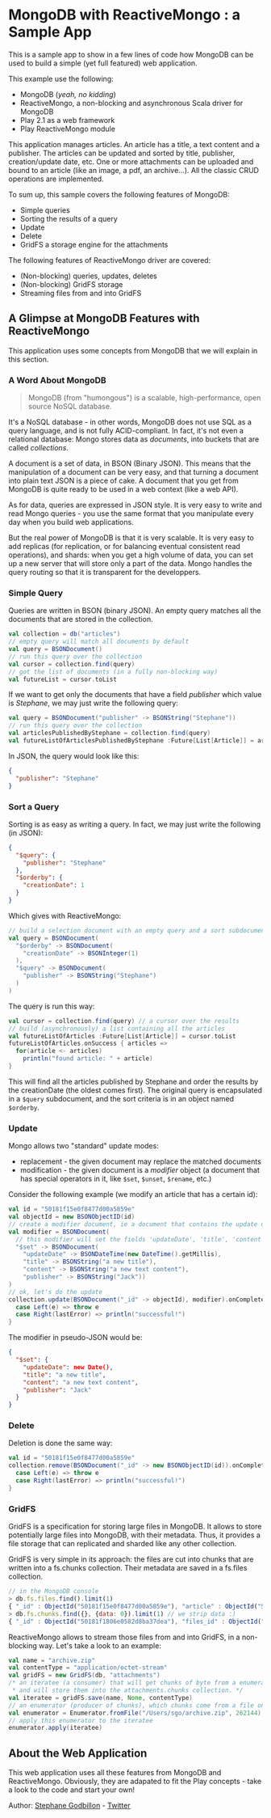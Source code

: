 # MongoDB with ReactiveMongo : a Sample App

This is a sample app to show in a few lines of code how MongoDB can be used to build a simple (yet full featured) web application.

This example use the following:
* MongoDB (*yeah, no kidding*)
* ReactiveMongo, a non-blocking and asynchronous Scala driver for MongoDB
* Play 2.1 as a web framework
* Play ReactiveMongo module

This application manages articles. An article has a title, a text content and a publisher. The articles can be updated and sorted by title, publisher, creation/update date, etc. One or more attachments can be uploaded and bound to an article (like an image, a pdf, an archive...). All the classic CRUD operations are implemented.

To sum up, this sample covers the following features of MongoDB:
* Simple queries
* Sorting the results of a query
* Update
* Delete
* GridFS a storage engine for the attachments

The following features of ReactiveMongo driver are covered:
* (Non-blocking) queries, updates, deletes
* (Non-blocking) GridFS storage
* Streaming files from and into GridFS

## A Glimpse at MongoDB Features with ReactiveMongo
This application uses some concepts from MongoDB that we will explain in this section.

### A Word About MongoDB

> MongoDB (from "humongous") is a scalable, high-performance, open source NoSQL database.

It's a NoSQL database - in other words, MongoDB does not use SQL as a query language, and is not fully ACID-compliant. In fact, it's not even a relational database: Mongo stores data as *documents*, into buckets that are called *collections*.

A document is a set of data, in BSON (Binary JSON). This means that the manipulation of a document can be very easy, and that turning a document into plain text JSON is a piece of cake. A document that you get from MongoDB is quite ready to be used in a web context (like a web API).

As for data, queries are expressed in JSON style. It is very easy to write and read Mongo queries - you use the same format that you manipulate every day when you build web applications.

But the real power of MongoDB is that it is very scalable. It is very easy to add replicas (for replication, or for balancing eventual consistent read operations), and shards: when you get a high volume of data, you can set up a new server that will store only a part of the data. Mongo handles the query routing so that it is transparent for the developpers.

### Simple Query

Queries are written in BSON (binary JSON). An empty query matches all the documents that are stored in the collection.

```scala
val collection = db("articles")
// empty query will match all documents by default
val query = BSONDocument()
// run this query over the collection
val cursor = collection.find(query)
// got the list of documents (in a fully non-blocking way)
val futureList = cursor.toList
```

If we want to get only the documents that have a field *publisher* which value is *Stephane*, we may just write the following query:

```scala
val query = BSONDocument("publisher" -> BSONString("Stephane"))
// run this query over the collection
val articlesPublishedByStephane = collection.find(query)
val futureListOfArticlesPublishedByStephane :Future[List[Article]] = articlesPublishedByStephane.toList
```

In JSON, the query would look like this:

```json
{
  "publisher": "Stephane"
}
```

### Sort a Query

Sorting is as easy as writing a query. In fact, we may just write the following (in JSON):

```json
{
  "$query": {
    "publisher": "Stephane"
  },
  "$orderby": {
    "creationDate": 1
  }
}
```

Which gives with ReactiveMongo:

```scala
// build a selection document with an empty query and a sort subdocument ('$orderby')
val query = BSONDocument(
  "$orderby" -> BSONDocument(
    "creationDate" -> BSONInteger(1)
  ),
  "$query" -> BSONDocument(
    "publisher" -> BSONString("Stephane")
  )
)
```

The query is run this way:

```scala
val cursor = collection.find(query) // a cursor over the results
// build (asynchronously) a list containing all the articles
val futureListOfArticles :Future[List[Article]] = cursor.toList
futureListOfArticles.onSuccess { articles =>
  for(article <- articles)
    println("found article: " + article)
}
```

This will find all the articles published by Stephane and order the results by the creationDate (the oldest comes first).
The original query is encapsulated in a `$query` subdocument, and the sort criteria is in an object named `$orderby`.

### Update

Mongo allows two "standard" update modes:
* replacement - the given document may replace the matched documents
* modification - the given document is a *modifier* object (a document that has special operators in it, like `$set`, `$unset`, `$rename`, etc.)

Consider the following example (we modify an article that has a certain id):

```scala
val id = "50181f15e0f8477d00a5859e"
val objectId = new BSONObjectID(id)
// create a modifier document, ie a document that contains the update operations to run onto the documents matching the query
val modifier = BSONDocument(
  // this modifier will set the fields 'updateDate', 'title', 'content', and 'publisher'
  "$set" -> BSONDocument(
    "updateDate" -> BSONDateTime(new DateTime().getMillis),
    "title" -> BSONString("a new title"),
    "content" -> BSONString("a new text content"),
    "publisher" -> BSONString("Jack"))
)
// ok, let's do the update
collection.update(BSONDocument("_id" -> objectId), modifier).onComplete {
  case Left(e) => throw e
  case Right(lastError) => println("successful!")
}
```

The modifier in pseudo-JSON would be:
```json
{
  "$set": {
    "updateDate": new Date(),
    "title": "a new title",
    "content": "a new text content",
    "publisher": "Jack"
  }
}
```

### Delete

Deletion is done the same way:

```scala
val id = "50181f15e0f8477d00a5859e"
collection.remove(BSONDocument("_id" -> new BSONObjectID(id)).onComplete {
  case Left(e) => throw e
  case Right(lastError) => println("successful!")
}
```

### GridFS

GridFS is a specification for storing large files in MongoDB. It allows to store potentially large files into MongoDB, with their metadata. Thus, it provides a file storage that can replicated and sharded like any other collection.

GridFS is very simple in its approach: the files are cut into chunks that are written into a fs.chunks collection. Their metadata are saved in a fs.files collection.

```javascript
// in the MongoDB console
> db.fs.files.find().limit(1)
{ "_id" : ObjectId("50181f15e0f8477d00a5859e"), "article" : ObjectId("50181efbe0f8477f00a5859d"), "chunkSize" : 262144, "contentType" : "application/octet-stream", "filename" : "archive.zip", "length" : 36018804, "uploadDate" : ISODate("2012-07-31T18:08:25.175Z") }
> db.fs.chunks.find({}, {data: 0}).limit(1) // we strip data :)
{ "_id" : ObjectId("50181f1806e0582d8ba37dea"), "files_id" : ObjectId("50181f15e0f8477d00a5859e"), "n" : 124}
```

ReactiveMongo allows to stream those files from and into GridFS, in a non-blocking way. Let's take a look to an example:

```scala
val name = "archive.zip"
val contentType = "application/octet-stream"
val gridFS = new GridFS(db, "attachments")
/* an iteratee (a consumer) that will get chunks of byte from a enumerator (producer)
 * and will store them into the attachments.chunks collection. */
val iteratee = gridFS.save(name, None, contentType)
// an enumerator (producer of chunks), which chunks come from a file on the filesystem
val enumerator = Enumerator.fromFile("/Users/sgo/archive.zip", 262144)
// apply this enumerator to the iteratee
enumerator.apply(iteratee)
```

## About the Web Application

This web application uses all these features from MongoDB and ReactiveMongo. Obviously, they are adapated to fit the Play concepts - take a look to the code and start your own!

Author: [Stephane Godbillon](http://stephane.godbillon.com) - [Twitter](https://twitter.com/sgodbillon)
